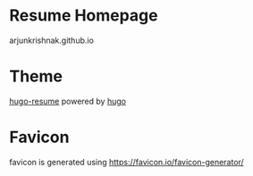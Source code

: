 # Resume Homepage
<!-- [![Build Status](https://travis-ci.com/sumeetsahu/homepage.svg?branch=master)](https://travis-ci.com/sumeetsahu/homepage) -->

arjunkrishnak.github.io
# Theme
  [hugo-resume](https://github.com/eddiewebb/hugo-resume) powered by [hugo](https://gohugo.io/)
# Favicon 
  favicon is generated using https://favicon.io/favicon-generator/ 
  


